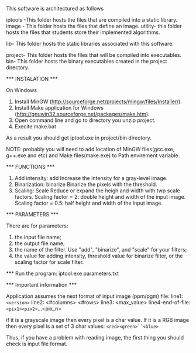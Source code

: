 This software is architectured as follows

iptools -This folder hosts the files that are compiled into a static library.
	image - This folder hosts the files that define an image.
	utility- this folder hosts the files that students store their implemented algorithms.

lib- This folder hosts the static libraries associated with this software.

project- This folder hosts the files that will be compiled into executables.
	bin- This folder hosts the binary executables created in the project directory.

*** INSTALATION ***

On Windows

1) Install MinGW (http://sourceforge.net/projects/mingw/files/Installer/).
2) Install Make application for Windows (http://gnuwin32.sourceforge.net/packages/make.htm).
3) Open command line and go to directory you unzip project.
4) Execite make.bat

As a result you should get iptool.exe in project/bin directory.

NOTE: probably you will need to add location of MinGW files(gcc.exe, g++.exe and etc) and Make files(make.exe) to Path envirement variable.

*** FUNCTIONS ***

1. Add intensity: add
   Increase the intensity for a gray-level image.
2. Binarization: binarize
   Binarize the pixels with the threshold.
3. Scaling: Scale
   Reduce or expand the heigh and width with twp scale factors.
   Scaling factor = 2: double height and width of the input image.
   Scaling factor = 0.5: half height and width of the input image.

*** PARAMETERS ***

There are for parameters:

1. the input file name;
2. the output file name;
3. the name of the filter. Use "add", "binarize", and "scale" for your filters;
4. the value for adding intensity, threshold value for binarize filter, or the scaling factor for scale filter.

*** Run the program: iptool.exe parameters.txt

*** Important information ***

Application assumes the next format of input image (ppm/pgm) file:
line1: `<version>`
line2: <#columns> <#rows>
line3: <max_value>
line4-end-of-file:`<pix1><pix2>`...<pix_n>

if it is a grayscale image then every pixel is a char value. If it is a RGB image then every pixel is a set of 3 char values: `<red><green>``<blue>`

Thus, if you have a problem with reading image, the first thing you should check is input file format.
